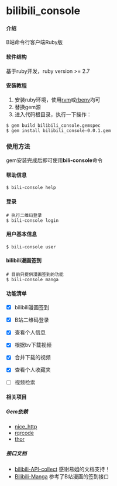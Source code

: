 # bilibili_console

#### 介绍

B站命令行客户端Ruby版

#### 软件结构

基于ruby开发，ruby version >= 2.7

#### 安装教程

1. 安装ruby环境，使用[rvm](https://ruby-china.org/wiki/rvm-guide)或[rbenv](https://ruby-china.org/wiki/rbenv-guide)均可
2. 替换gem源
3. 进入代码根目录，执行一下操作：
```shell
$ gem build bilibili_console.gemspec
$ gem install bilibili_console-0.0.1.gem
```

### 使用方法

gem安装完成后即可使用**bili-console**命令

#### 帮助信息

```shell
$ bili-console help
```

#### 登录

```shell
# 执行二维码登录
$ bili-console login
```

#### 用户基本信息

```shell
$ bili-console user
```

#### bilibili漫画签到

```shell
# 目前只提供漫画签到的功能
$ bili-console manga
```

#### 功能清单

* [x] bilibili漫画签到 
* [x] B站二维码登录 
* [x] 查看个人信息
* [x] 根据bv下载视频
* [x] 合并下载的视频
* [x] 查看个人收藏夹
* [ ] 视频检索


#### 相关项目

##### Gem依赖

* [nice_http](https://github.com/MarioRuiz/nice_http)
* [rqrcode](https://github.com/whomwah/rqrcode/)
* [thor](https://github.com/rails/thor)

##### 接口文档

* [bilibili-API-collect](https://github.com/SocialSisterYi/bilibili-API-collect) 感谢易姐的文档支持！
* [Bilibili-Manga](https://github.com/xkk2333/Bilibili-Manga) 参考了B站漫画的签到接口
